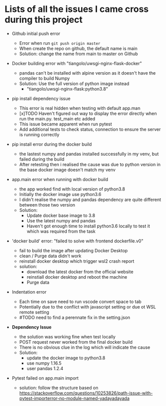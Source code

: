 # Lists of all the issues I came cross during this project

- Github initial push error
  - Error when run ```git push origin master```
  - When create the repo on github, the default name is main
  - Solution: change the name from main to master on Github
  
- Docker building error with "tiangolo/uwsgi-nginx-flask-docker"
  - pandas can't be installed with alpine version as it doesn't have the compiler to build Numpy
  - Solution: Use the full version of python image instead
    - "tiangolo/uwsgi-nginx-flask:python3.8"

- pip install dependency issue
  - This error is real hidden when testing with default app.man
  - [x]TODO Haven't figured out way to display the error directly when run the main.py. test_main etc added
  - This issue became apparent when run pytest
  - Add additional tests to check status, connection to ensure the server is running correctly

- pip install error during the docker build
  - the lastest numpy and pandas installed successfully in my venv, but failed during the build
  - After retesting then i realised the cause was due to python version in the base docker image doesn't match my venv
  
- app.main error when running with docker build
  - the app worked find with local version of python3.8
  - Initially the docker image use python3.6
  - I didn't realise the numpy and pandas dependency are quite different between those two version
  - Solution:
    - Update docker base image to 3.8
    - Use the latest numpy and pandas
    - Haven't got enough time to install python3.6 locally to test it which was required from the task

- 'docker build' error: "failed to solve with frontend dockerfile.v0"
  - fail to build the image after updating Docker Desktop
  - clean / Purge data didn't work
  - reinstall docker desktop which trigger wsl2 crash report
  - solution:
    - download the latest docker from the official website
    - reinstiall docker desktop and reboot the machine
    - Purge data

- Indentation error
  - Each time on save need to run vscode convert space to tab
  - Potentially due to the conflict with javascript setting or due ot WSL remote setting
  - #TODO need to find a perennate fix in the setting.json

- **Dependency Issue**
  - the solution was working fine when test locally
  - POST request never worked from the final docker build
  - There is no obvious clue in the log which will indicate the cause
  - Solution:
    - update the docker image to python3.8
    - use numpy 1.16.5
    - user pandas 1.2.4

- Pytest failed on app.main import
  - solution: follow the structure based on <https://stackoverflow.com/questions/10253826/path-issue-with-pytest-importerror-no-module-named-yadayadayada>
